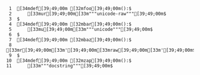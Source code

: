      1	[34mdef[39;49;00m [32mfoo[39;49;00m():$
     2	    [33mur[39;49;00m[33m"""unicode-raw"""[39;49;00m$
     3	$
     4	[34mdef[39;49;00m [32mbar[39;49;00m():$
     5	    [33mu[39;49;00m[33m"""unicode"""[39;49;00m$
     6	$
     7	[34mdef[39;49;00m [32mbaz[39;49;00m():$
     8	    [33mr[39;49;00m[33m'[39;49;00m[33mraw[39;49;00m[33m'[39;49;00m$
     9	$
    10	[34mdef[39;49;00m [32mzap[39;49;00m():$
    11	    [33m"""docstring"""[39;49;00m$
